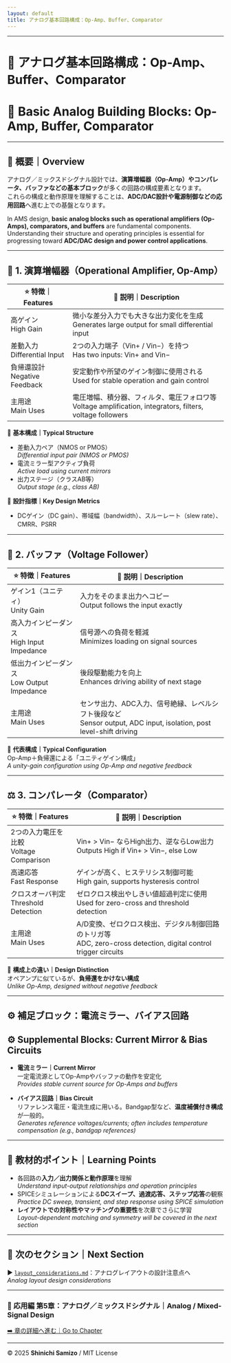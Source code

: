 ```yaml
---
layout: default
title: アナログ基本回路構成：Op-Amp、Buffer、Comparator
---
```


---

# 🔧 アナログ基本回路構成：Op-Amp、Buffer、Comparator  
# 🔧 Basic Analog Building Blocks: Op-Amp, Buffer, Comparator

---

## 📘 概要｜Overview

アナログ／ミックスドシグナル設計では、**演算増幅器（Op-Amp）やコンパレータ、バッファなどの基本ブロック**が多くの回路の構成要素となります。  
これらの構成と動作原理を理解することは、**ADC/DAC設計や電源制御などの応用回路**へ進む上での基盤となります。

In AMS design, **basic analog blocks such as operational amplifiers (Op-Amps), comparators, and buffers** are fundamental components.  
Understanding their structure and operating principles is essential for progressing toward **ADC/DAC design and power control applications**.

---

## 🧪 1. 演算増幅器（Operational Amplifier, Op-Amp）

| ⭐ **特徴｜Features** | 📘 **説明｜Description** |
|----------------------|-------------------------|
| 高ゲイン<br>High Gain | 微小な差分入力でも大きな出力変化を生成<br>Generates large output for small differential input |
| 差動入力<br>Differential Input | 2つの入力端子（Vin+ / Vin−）を持つ<br>Has two inputs: Vin+ and Vin− |
| 負帰還設計<br>Negative Feedback | 安定動作や所望のゲイン制御に使用される<br>Used for stable operation and gain control |
| 主用途<br>Main Uses | 電圧増幅、積分器、フィルタ、電圧フォロワ等<br>Voltage amplification, integrators, filters, voltage followers |

📌 **基本構成｜Typical Structure**  
- 差動入力ペア（NMOS or PMOS）  
  *Differential input pair (NMOS or PMOS)*  
- 電流ミラー型アクティブ負荷  
  *Active load using current mirrors*  
- 出力ステージ（クラスAB等）  
  *Output stage (e.g., class AB)*

📎 **設計指標｜Key Design Metrics**  
- DCゲイン（DC gain）、帯域幅（bandwidth）、スルーレート（slew rate）、CMRR、PSRR

---

## 🔁 2. バッファ（Voltage Follower）

| ⭐ **特徴｜Features** | 📘 **説明｜Description** |
|----------------------|--------------------------|
| ゲイン1（ユニティ）<br>Unity Gain | 入力をそのまま出力へコピー<br>Output follows the input exactly |
| 高入力インピーダンス<br>High Input Impedance | 信号源への負荷を軽減<br>Minimizes loading on signal sources |
| 低出力インピーダンス<br>Low Output Impedance | 後段駆動能力を向上<br>Enhances driving ability of next stage |
| 主用途<br>Main Uses | センサ出力、ADC入力、信号絶縁、レベルシフト後段など<br>Sensor output, ADC input, isolation, post level-shift driving |

📎 **代表構成｜Typical Configuration**  
Op-Amp＋負帰還による「ユニティゲイン構成」  
*A unity-gain configuration using Op-Amp and negative feedback*

---

## ⚖️ 3. コンパレータ（Comparator）

| ⭐ **特徴｜Features** | 📘 **説明｜Description** |
|----------------------|--------------------------|
| 2つの入力電圧を比較<br>Voltage Comparison | Vin+ > Vin− ならHigh出力、逆ならLow出力<br>Outputs High if Vin+ > Vin−, else Low |
| 高速応答<br>Fast Response | ゲインが高く、ヒステリシス制御可能<br>High gain, supports hysteresis control |
| クロスオーバ判定<br>Threshold Detection | ゼロクロス検出やしきい値超過判定に使用<br>Used for zero-cross and threshold detection |
| 主用途<br>Main Uses | A/D変換、ゼロクロス検出、デジタル制御回路のトリガ等<br>ADC, zero-cross detection, digital control trigger circuits |

📎 **構成上の違い｜Design Distinction**  
オペアンプに似ているが、**負帰還をかけない構成**  
*Unlike Op-Amp, designed without negative feedback*

---

## ⚙️ 補足ブロック：電流ミラー、バイアス回路  
## ⚙️ Supplemental Blocks: Current Mirror & Bias Circuits

- **電流ミラー｜Current Mirror**  
  一定電流源としてOp-Ampやバッファの動作を安定化  
  *Provides stable current source for Op-Amps and buffers*

- **バイアス回路｜Bias Circuit**  
  リファレンス電圧・電流生成に用いる。Bandgap型など、**温度補償付き構成**が一般的。  
  *Generates reference voltages/currents; often includes temperature compensation (e.g., bandgap references)*

---

## 🎯 教材的ポイント｜Learning Points

- 各回路の**入力／出力関係と動作原理**を理解  
  *Understand input-output relationships and operation principles*
- SPICEシミュレーションによる**DCスイープ、過渡応答、ステップ応答**の観察  
  *Practice DC sweep, transient, and step response using SPICE simulation*
- **レイアウトでの対称性やマッチングの重要性**を次章でさらに学習  
  *Layout-dependent matching and symmetry will be covered in the next section*

---

## 🔗 次のセクション｜Next Section

▶️ [`layout_considerations.md`](./layout_considerations.md)：アナログレイアウトの設計注意点へ  
*Analog layout design considerations*

---

### 📘 応用編 第5章：アナログ／ミックスドシグナル｜Analog / Mixed-Signal Design  
[➡️ 章の詳細へ進む｜Go to Chapter](./README.md)

---

© 2025 **Shinichi Samizo** / MIT License
